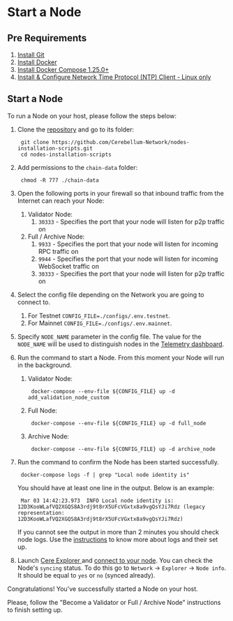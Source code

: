 # Start a Node

## **Pre Requirements**

1. [Install Git](https://git-scm.com/book/en/v2/Getting-Started-Installing-Git)
2. [Install Docker](https://docs.docker.com/get-docker/)
3. [Install Docker Compose 1.25.0+](https://docs.docker.com/compose/install/)
4. [Install & Configure Network Time Protocol (NTP) Client - Linux only](/node/install-and-update/install-and-configure-network-time-protocol-ntp-client.md)

## **Start a Node**

To run a Node on your host, please follow the steps below:

1.  Clone the [repository](https://github.com/Cerebellum-Network/nodes-installation-scripts) and go to its folder:

    ```
     git clone https://github.com/Cerebellum-Network/nodes-installation-scripts.git
     cd nodes-installation-scripts
    ```
2.  Add permissions to the `chain-data` folder:

    ```
     chmod -R 777 ./chain-data
    ```
3. Open the following ports in your firewall so that inbound traffic from the Internet can reach your Node:
   1. Validator Node:
      1. `30333` - Specifies the port that your node will listen for p2p traffic on
   2. Full / Archive Node:
      1. `9933` - Specifies the port that your node will listen for incoming RPC traffic on
      2. `9944` - Specifies the port that your node will listen for incoming WebSocket traffic on
      3. `30333` - Specifies the port that your node will listen for p2p traffic on
4. Select the config file depending on the Network you are going to connect to.
   1. For Testnet `CONFIG_FILE=./configs/.env.testnet`.
   2. For Mainnet `CONFIG_FILE=./configs/.env.mainnet`.
5. Specify `NODE_NAME` parameter in the config file. The value for the `NODE_NAME` will be used to distinguish nodes in the [Telemetry dashboard](https://telemetry.polkadot.io/#list/0x81443836a9a24caaa23f1241897d1235717535711d1d3fe24eae4fdc942c092c).
6. Run the command to start a Node. From this moment your Node will run in the background.
   1.  Validator Node:

       ```
        docker-compose --env-file ${CONFIG_FILE} up -d add_validation_node_custom
       ```
   2.  Full Node:

       ```
        docker-compose --env-file ${CONFIG_FILE} up -d full_node
       ```
   3.  Archive Node:

       ```
        docker-compose --env-file ${CONFIG_FILE} up -d archive_node
       ```
7.  Run the command to confirm the Node has been started successfully.

    ```
     docker-compose logs -f | grep "Local node identity is"
    ```

    &#x20;You should have at least one line in the output. Below is an example:

    ```
     Mar 03 14:42:23.973  INFO Local node identity is: 12D3KooWLafVQ2XGQS8A3rdj9t8rX5UFcVGxtx8a9vgQsYJi7Rdz (legacy representation: 12D3KooWLafVQ2XGQS8A3rdj9t8rX5UFcVGxtx8a9vgQsYJi7Rdz)
    ```

    If you cannot see the output in more than 2 minutes you should check node logs. Use the [instructions](/node/install-and-update/node-logs.md) to know more about logs and their set up.
8. Launch [Cere Explorer ](https://explorer.cere.network/)and [connect to your node](/tools/cere-explorer/how-to-connect-to-your-node-with-cere-explorer.md). You can check the Node's `syncing` status. To do this go to `Network` -> `Explorer` -> `Node info`. It should be equal to `yes` or `no` (synced already).

Congratulations! You've successfully started a Node on your host.

Please, follow the "Become a Validator or Full / Archive Node" instructions to finish setting up.
